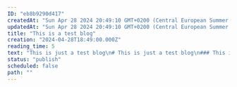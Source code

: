 ```yaml
---
ID: "eb8b9290d417"
createdAt: "Sun Apr 28 2024 20:49:10 GMT+0200 (Central European Summer Time)"
updatedAt: "Sun Apr 28 2024 20:49:10 GMT+0200 (Central European Summer Time)"
title: "This is a test blog"
creation: "2024-04-28T18:49:00.000Z"
reading_time: 5
text: "This is just a test blog\n# This is just a test blog\n### This is just a text blog\n\n``` bash\nHello World!\n```"
status: "publish"
scheduled: false
path: ""
---
```

